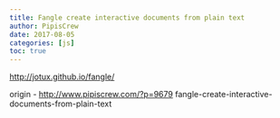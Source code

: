 ```yaml
---
title: Fangle create interactive documents from plain text
author: PipisCrew
date: 2017-08-05
categories: [js]
toc: true
---
```


http://jotux.github.io/fangle/

origin - http://www.pipiscrew.com/?p=9679 fangle-create-interactive-documents-from-plain-text